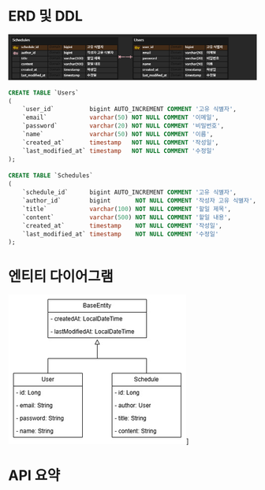 # ERD 및 DDL
![ER Diagram for schedule management project](images/erd.png)

```sql
CREATE TABLE `Users`
(
    `user_id`          bigint AUTO_INCREMENT COMMENT '고유 식별자',
    `email`            varchar(50) NOT NULL COMMENT '이메일',
    `password`         varchar(20) NOT NULL COMMENT '비밀번호',
    `name`             varchar(50) NOT NULL COMMENT '이름',
    `created_at`       timestamp   NOT NULL COMMENT '작성일',
    `last_modified_at` timestamp   NOT NULL COMMENT '수정일'
);

CREATE TABLE `Schedules`
(
    `schedule_id`      bigint AUTO_INCREMENT COMMENT '고유 식별자',
    `author_id`        bigint       NOT NULL COMMENT '작성자 고유 식별자',
    `title`            varchar(100) NOT NULL COMMENT '할일 제목',
    `content`          varchar(500) NOT NULL COMMENT '할일 내용',
    `created_at`       timestamp    NOT NULL COMMENT '작성일',
    `last_modified_at` timestamp    NOT NULL COMMENT '수정일'
);
```
# 엔티티 다이어그램
![Entity diagram for schedule management project](images/entity-diagram.jpg)]

# API 요약
